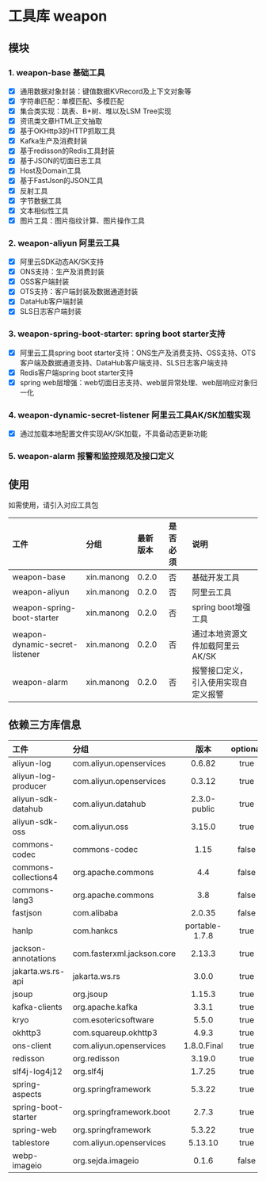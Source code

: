 # 工具库 weapon

## 模块

### 1. weapon-base 基础工具
  - [x] 通用数据对象封装：键值数据KVRecord及上下文对象等
  - [x] 字符串匹配：单模匹配、多模匹配
  - [x] 集合类实现：跳表、B+树、堆以及LSM Tree实现
  - [x] 资讯类文章HTML正文抽取
  - [x] 基于OKHttp3的HTTP抓取工具
  - [x] Kafka生产及消费封装
  - [x] 基于redisson的Redis工具封装
  - [x] 基于JSON的切面日志工具
  - [x] Host及Domain工具
  - [x] 基于FastJson的JSON工具
  - [x] 反射工具
  - [x] 字节数据工具
  - [x] 文本相似性工具
  - [x] 图片工具：图片指纹计算、图片操作工具
### 2. weapon-aliyun 阿里云工具
  - [x] 阿里云SDK动态AK/SK支持
  - [x] ONS支持：生产及消费封装
  - [x] OSS客户端封装
  - [x] OTS支持：客户端封装及数据通道封装
  - [x] DataHub客户端封装
  - [x] SLS日志客户端封装
### 3. weapon-spring-boot-starter: spring boot starter支持
  - [x] 阿里云工具spring boot starter支持：ONS生产及消费支持、OSS支持、OTS客户端及数据通道支持、DataHub客户端支持、SLS日志客户端支持
  - [x] Redis客户端spring boot starter支持
  - [x] spring web层增强：web切面日志支持、web层异常处理、web层响应对象归一化
### 4. weapon-dynamic-secret-listener 阿里云工具AK/SK加载实现
  - [x] 通过加载本地配置文件实现AK/SK加载，不具备动态更新功能
### 5. weapon-alarm 报警和监控规范及接口定义


## 使用

如需使用，请引入对应工具包

| 工件                             | 分组         | 最新版本  | 是否必须 | 说明                 |
|:-------------------------------|:-----------|:------|:-----|:-------------------|
| weapon-base                    | xin.manong | 0.2.0 | 否    | 基础开发工具             |
| weapon-aliyun                  | xin.manong | 0.2.0 | 否    | 阿里云工具              |
| weapon-spring-boot-starter     | xin.manong | 0.2.0 | 否    | spring boot增强工具    |
| weapon-dynamic-secret-listener | xin.manong | 0.2.0 | 否    | 通过本地资源文件加载阿里云AK/SK |
| weapon-alarm                   | xin.manong | 0.2.0 | 否    | 报警接口定义，引入使用实现自定义报警 |

## 依赖三方库信息

| 工件                   | 分组                         |       版本       | optional |
|:---------------------|:---------------------------|:--------------:|:--------:|
| aliyun-log           | com.aliyun.openservices    |     0.6.82     |   true   |
| aliyun-log-producer  | com.aliyun.openservices    |     0.3.12     |   true   |
| aliyun-sdk-datahub   | com.aliyun.datahub         |  2.3.0-public  |   true   |
| aliyun-sdk-oss       | com.aliyun.oss             |     3.15.0     |   true   |
| commons-codec        | commons-codec              |      1.15      |  false   |
| commons-collections4 | org.apache.commons         |      4.4       |  false   |
| commons-lang3        | org.apache.commons         |      3.8       |  false   |
| fastjson             | com.alibaba                |     2.0.35     |  false   |
| hanlp                | com.hankcs                 | portable-1.7.8 |   true   |
| jackson-annotations  | com.fasterxml.jackson.core |     2.13.3     |   true   |
| jakarta.ws.rs-api    | jakarta.ws.rs              |     3.0.0      |   true   |
| jsoup                | org.jsoup                  |     1.15.3     |   true   |
| kafka-clients        | org.apache.kafka           |     3.3.1      |   true   |
| kryo                 | com.esotericsoftware       |     5.5.0      |   true   |
| okhttp3              | com.squareup.okhttp3       |     4.9.3      |   true   |
| ons-client           | com.aliyun.openservices    |  1.8.0.Final   |   true   |
| redisson             | org.redisson               |     3.19.0     |   true   | 
| slf4j-log4j12        | org.slf4j                  |     1.7.25     |   true   |
| spring-aspects       | org.springframework        |     5.3.22     |   true   |
| spring-boot-starter  | org.springframework.boot   |     2.7.3      |   true   |
| spring-web           | org.springframework        |     5.3.22     |   true   |
| tablestore           | com.aliyun.openservices    |    5.13.10     |   true   |
| webp-imageio         | org.sejda.imageio          |     0.1.6      |  false   |


 
 
 



 


 



 
 
 
 
 
